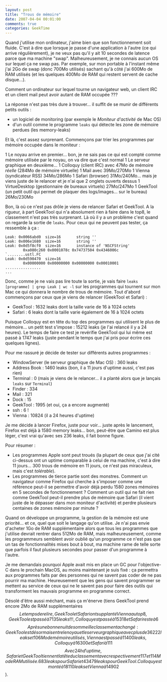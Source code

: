 ```yaml
---
layout: post
title: "Trous de mémoire"
date: 2007-04-04 00:01:00
comments: true
categories: GeekTime
---
```

Quand j'utilise mon ordinateur, j'aime bien que son fonctionnement soit fluide. C'est à dire que lorsque je passe d'une application à l'autre (ce qui arrive régulièrement), je ne veux pas qu'il y ait 10 secondes de latence parce que ma machine "swap". Malheureusement, je ne connais aucun OS sur lequel ça ne swap pas. Par exemple, sur mon portable à l'instant même j'ai 2Go de swap (donc 700Mo utilisés) sachant qu'à côté j'ai 600Mo de RAM utilisés (et les quelques 400Mo de RAM qui restent servent de cache disque...).

Comment un ordinateur sur lequel tourne un navigateur web, un client IRC et un client mail peut avoir autant de RAM occupée ???

<!-- more -->

La réponse n'est pas très dure à trouver... il suffit de se munir de différents petits outils :

*   un logiciel de monitoring (par exemple le _Moniteur d'activité_ de Mac OS)
*   d'un outil comme le programme `leaks` qui détecte les zone de mémoire perdues (les memory-leaks)

Et là, c'est assez surprenant. Commençons par trier les programmes par mémoire occupée dans le moniteur :

1   Le noyau arrive en premier... bon, je ne sais pas ce qui est compté comme mémoire utilisée par le noyau, on va dire que c'est normal
1   Le serveur graphique en deuxième...
1   Colloquy (client IRC) avec 47Mo de mémoire _réelle_ (284Mo de mémoire virtuelle)
1   Mail avec 39Mo/270Mo
1   Vienna (syndicateur RSS) 34Mo/286Mo
1   Safari (browser) 31Mo/240Mo... mais je viens juste de le relancer et je n'ai que 2 onglets ouverts dessus
1   VirtueDesktop (gestionnaire de bureaux virtuels) 27Mo/247Mo
1   GeekTool (un petit outil qui permet de plaquer des logs/images... sur le bureau) 26Mo/230Mo

Bon, là où ce n'est pas drôle je viens de relancer Safari et GeekTool. A la rigueur, à part GeekTool qui n'a absolument rien à faire dans le top8, le classement n'est pas très surprenant. Là où il y a un problème c'est quand on regarde la sortie de `leaks`. Pour ceux qui ne peuvent pas tester, ça ressemble à ça :


    Leak: 0x0066abd0  size=16       string ''
    Leak: 0x006e1680  size=16       string ''
    Leak: 0x0d5f8cf0  size=16       instance of 'NSCFString'
            0xa080c260 0x0001078c 0x74737504 0x4346006c     `........ustl.FC
    Leak: 0x0d590470  size=16
            0x00000000 0x00000000 0x00000000 0x00010001     ................
    ...

Donc, comme je ne vais pas lire toute la sortie, je vais faire `leaks [programme] | grep Leak | wc -l` sur les programmes qui tournent sur mon Mac ce qui donnera le nombre de trous de mémoire. Tout d'abord commençons par ceux que je viens de relancer (GeekTool et Safari) :

*   GeekTool : 1632 leaks dont la taille varie de 16 à 1024 octets
*   Safari : 6 leaks dont la taille varie également de 16 à 1024 octets

Puisque Colloquy est en tête du top des programmes qui utilisent le plus de mémoire... un petit test s'impose : 15212 leaks (je l'ai relancé il y a 24 heures). Le temps de faire ce test je revérifie GeekTool qui lui même est passé à 1747 leaks (juste pendant le temps que j'ai pris pour écrire ces quelques lignes).

Pour me rassuré je décide de tester sur différents autres programmes :

*   WindowServer (le serveur graphique de Mac OS) : 360 leaks 
*   Address Book : 1460 leaks (bon, il a 11 jours d'uptime aussi, c'est pas rien)
*   Terminal : 0 (mais je viens de le relancer... il a planté alors que je lançais `leaks` sur `Terminal`)
*   Finder : 334
*   Mail : 321
*   Dock : 15
*   GeekTool : 1995 (et oui, ça a encore augmenté)
*   ssh : 6 !
*   Vienna : 10824 (il a 24 heures d'uptime)

Je me décide à lancer Firefox, juste pour voir... juste après le lancement, Firefox est déjà à 1580 memory leaks... bon, peut-être que Camino est plus léger, c'est vrai qu'avec ses 236 leaks, il fait bonne figure.

Pour résumer :

*   Les programmes Apple sont peut troués (la plupart de ceux que j'ai cité ci-dessus ont un uptime comparable à celui de ma machine, c'est à dire 11 jours... 300 trous de mémoire en 11 jours, ce n'est pas miraculeux, mais c'est _tolérable_).
*   Les programmes de tierce partie sont des monstres. Comment un navigateur comme Firefox qui cherche à s'imposer comme une référence peut-il se permettre d'avoir déjà perdu 1580 zones mémoires en 5 secondes de fonctionnement ? Comment un outil qui ne fait rien comme GeekTool peut-il prendre plus de mémoire que Safari (il vient juste de le dépasser dans mon moniteur d'activité) et perdre plusieurs centaines de zones mémoire par minute ?

Quand on développe un programme, la gestion de la mémoire est une priorité... et ce, quel que soit le langage qu'on utilise. Je n'ai pas envie d'acheter 1Go de RAM supplémentaire alors que tous les programmes que j'utilise devrait rentrer dans 512Mo de RAM, mais malheureusement, comme les programmeurs semblent avoir oublié qu'un programme ce n'est pas que un tas de fonctionnalités mises bout à bout, ma machine rame de telle sorte que parfois il faut plusieurs secondes pour passer d'un programme à l'autre.

Je me demandais pourquoi Apple avait mis en place un GC pour l'objective-C dans le prochain MacOS, au moins maintenant je suis fixé : ça permettra aux programmes faits par des personnes qui ne savent pas coder de ne pas pourrir ma machine. Heureusement que les gens qui savent programmer se mettent au service de ceux qui ne le savent pas pour faire des outils qui transforment les mauvais programme en programme correct.

Désolé d'être aussi méchant, mais ça m'énerve (tiens GeekTool prend encore 2Mo de RAM supplémentaires$$Le temps de relire, GeekTool et Safari ont supplanté Vienna au top8, GeekTool est passé à 7135 leaks !!!, Colloquy est passé à 15318 et Safari reste à 6$$$$Après une bonne nuit de sommeil le classement a changé : GeekTool est désormais entre le noyau et le serveur graphique avec plus de 36222 leaks et 106Mo de mémoire utilisés, Vienna est passé à 11400 leaks, Colloquy à 16300 et Safari à 111$$$$Avec 24h d'uptime, Safari et GeekTool tiennent la tête du classement avec respectivement 117 et 114Mo de RAM utilisée. 683 leaks pour Safari et 43479 leaks pour GeekTool. Colloquy est monté à 18110 leaks et Vienna à 14902$$).
